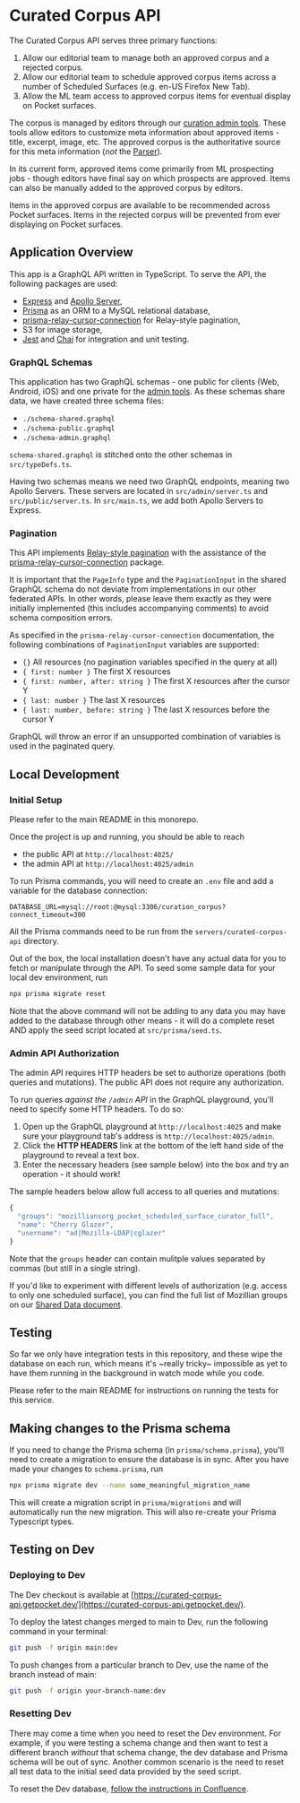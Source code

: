 # Curated Corpus API

The Curated Corpus API serves three primary functions:

1. Allow our editorial team to manage both an approved corpus and a rejected corpus.
2. Allow our editorial team to schedule approved corpus items across a number of Scheduled Surfaces (e.g. en-US Firefox New Tab).
3. Allow the ML team access to approved corpus items for eventual display on Pocket surfaces.

The corpus is managed by editors through our [curation admin tools](https://github.com/Pocket/curation-admin-tools). These tools allow editors to customize meta information about approved items - title, excerpt, image, etc. The approved corpus is the authoritative source for this meta information (_not_ the [Parser](https://github.com/Pocket/Parser)).

In its current form, approved items come primarily from ML prospecting jobs - though editors have final say on which prospects are approved. Items can also be manually added to the approved corpus by editors.

Items in the approved corpus are available to be recommended across Pocket surfaces. Items in the rejected corpus will be prevented from ever displaying on Pocket surfaces.

## Application Overview

This app is a GraphQL API written in TypeScript. To serve the API, the following packages are used:

- [Express](https://expressjs.com/) and [Apollo Server](https://www.apollographql.com/docs/apollo-server/),
- [Prisma](https://www.prisma.io/) as an ORM to a MySQL relational database,
- [prisma-relay-cursor-connection](https://github.com/devoxa/prisma-relay-cursor-connection) for Relay-style pagination,
- S3 for image storage,
- [Jest](https://jestjs.io/) and [Chai](https://www.chaijs.com/) for integration and unit testing.

### GraphQL Schemas

This application has two GraphQL schemas - one public for clients (Web, Android, iOS) and one private for the [admin tools](https://github.com/Pocket/curation-admin-tools). As these schemas share data, we have created three schema files:

- `./schema-shared.graphql`
- `./schema-public.graphql`
- `./schema-admin.graphql`

`schema-shared.graphql` is stitched onto the other schemas in `src/typeDefs.ts`.

Having two schemas means we need two GraphQL endpoints, meaning two Apollo Servers. These servers are located in `src/admin/server.ts` and `src/public/server.ts`. In `src/main.ts`, we add both Apollo Servers to Express.

### Pagination

This API implements [Relay-style pagination](https://relay.dev/graphql/connections.htm) with the assistance of the [prisma-relay-cursor-connection](https://github.com/devoxa/prisma-relay-cursor-connection) package.

It is important that the `PageInfo` type and the `PaginationInput` in the shared GraphQL schema do not deviate from implementations in our other federated APIs. In other words, please leave them exactly as they were initially implemented (this includes accompanying comments) to avoid schema composition errors.

As specified in the `prisma-relay-cursor-connection` documentation, the following combinations of `PaginationInput` variables are supported:

- `{}` All resources (no pagination variables specified in the query at all)
- `{ first: number }` The first X resources
- `{ first: number, after: string }` The first X resources after the cursor Y
- `{ last: number }` The last X resources
- `{ last: number, before: string }` The last X resources before the cursor Y

GraphQL will throw an error if an unsupported combination of variables is used in the paginated query.

## Local Development

### Initial Setup

Please refer to the main README in this monorepo.

Once the project is up and running, you should be able to reach

- the public API at `http://localhost:4025/`
- the admin API at `http://localhost:4025/admin`

To run Prisma commands, you will need to create an `.env` file and add a variable for the database connection:

```dotenv
DATABASE_URL=mysql://root:@mysql:3306/curation_corpus?connect_timeout=300
```

All the Prisma commands need to be run from the `servers/curated-corpus-api` directory.

Out of the box, the local installation doesn't have any actual data for you to fetch or manipulate through the API. To seed some sample data for your local dev environment, run

```bash
npx prisma migrate reset
```

Note that the above command will not be adding to any data you may have added to the database through other means - it will do a complete reset AND apply the seed script located at `src/prisma/seed.ts`.

### Admin API Authorization

The admin API requires HTTP headers be set to authorize operations (both queries and mutations). The public API does not require any authorization.

To run queries _against the `/admin` API_ in the GraphQL playground, you'll need to specify some HTTP headers. To do so:

1. Open up the GraphQL playground at `http://localhost:4025` and make sure your playground tab's address is `http://localhost:4025/admin`.
2. Click the **HTTP HEADERS** link at the bottom of the left hand side of the playground to reveal a text box.
3. Enter the necessary headers (see sample below) into the box and try an operation - it should work!

The sample headers below allow full access to all queries and mutations:

```typescript
{
  "groups": "mozilliansorg_pocket_scheduled_surface_curator_full",
  "name": "Cherry Glazer",
  "username": "ad|Mozilla-LDAP|cglazer"
}
```

Note that the `groups` header can contain mulitple values separated by commas (but still in a single string).

If you'd like to experiment with different levels of authorization (e.g. access to only one scheduled surface), you can find the full list of Mozillian groups on our [Shared Data document](https://getpocket.atlassian.net/wiki/spaces/PE/pages/2584150049/Pocket+Shared+Data#Source-of-Truth.3).

## Testing

So far we only have integration tests in this repository, and these wipe the database on each run, which means it's ~really tricky~ impossible as yet to have them running in the background in watch mode while you code.

Please refer to the main README for instructions on running the tests for this service.

## Making changes to the Prisma schema

If you need to change the Prisma schema (in `prisma/schema.prisma`), you'll need to create a migration to ensure the database is in sync. After you have made your changes to `schema.prisma`, run

```bash
npx prisma migrate dev --name some_meaningful_migration_name
```

This will create a migration script in `prisma/migrations` and will automatically run the new migration. This will also re-create your Prisma Typescript types.

## Testing on Dev

### Deploying to Dev

The Dev checkout is available at [https://curated-corpus-api.getpocket.dev/](https://curated-corpus-api.getpocket.dev/).

To deploy the latest changes merged to main to Dev, run the following command in your terminal:

```bash
git push -f origin main:dev
```

To push changes from a particular branch to Dev, use the name of the branch instead of main:

```bash
git push -f origin your-branch-name:dev
```

### Resetting Dev

There may come a time when you need to reset the Dev environment. For example, if you were testing a schema change and then want to test a different branch _without_ that schema change, the dev database and Prisma schema will be out of sync.
Another common scenario is the need to reset all test data to the initial seed data provided by the seed script.

To reset the Dev database, [follow the instructions in Confluence](https://mozilla-hub.atlassian.net/wiki/spaces/PE/pages/390673411/Resetting+Data+for+a+Prisma-based+Subgraph+on+Dev).
